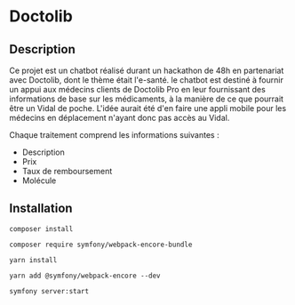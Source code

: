 # Doctolib

## Description

Ce projet est un chatbot réalisé durant un hackathon de 48h en partenariat avec Doctolib, dont le thème était l'e-santé. le chatbot est destiné à fournir un appui aux médecins clients de Doctolib Pro en leur fournissant des informations de base sur les médicaments, à la manière de ce que pourrait être un Vidal de poche. L'idée aurait été d'en faire une appli mobile pour les médecins en déplacement n'ayant donc pas accès au Vidal.

Chaque traitement comprend les informations suivantes :
* Description
* Prix
* Taux de remboursement
* Molécule

## Installation

```terminal
composer install
```

```terminal
composer require symfony/webpack-encore-bundle
```

```terminal
yarn install
```

```terminal
yarn add @symfony/webpack-encore --dev
```

```terminal
symfony server:start
```

